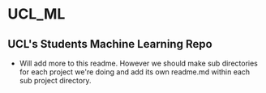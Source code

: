 # UCL_ML

## UCL's Students Machine Learning Repo 
- Will add more to this readme. However we should make sub directories for each project we're doing and add its own readme.md within each sub project directory.


